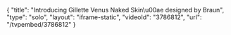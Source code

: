 {
    "title": "Introducing Gillette Venus Naked Skin\u00ae designed by Braun",
    "type": "solo",
    "layout": "iframe-static",
    "videoId": "3786812",
    "url": "\/tvpembed\/3786812"
}